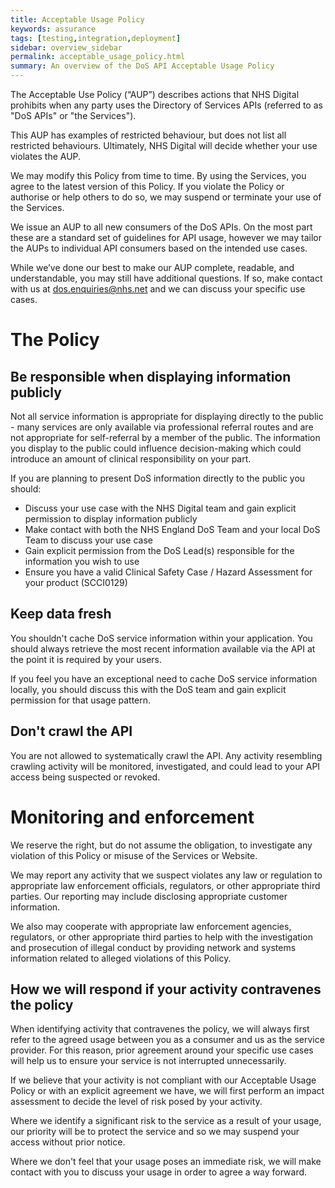 ```yaml
---
title: Acceptable Usage Policy
keywords: assurance
tags: [testing,integration,deployment]
sidebar: overview_sidebar
permalink: acceptable_usage_policy.html
summary: An overview of the DoS API Acceptable Usage Policy
---
```


The Acceptable Use Policy (“AUP”) describes actions that NHS Digital prohibits when any party uses the Directory of Services APIs (referred to as "DoS APIs" or "the Services").

This AUP has examples of restricted behaviour, but does not list all restricted behaviours. Ultimately, NHS Digital will decide whether your use violates the AUP.

We may modify this Policy from time to time. By using the Services, you agree to the latest version of this Policy. If you violate the Policy or authorise or help others to do so, we may suspend or terminate your use of the Services.

We issue an AUP to all new consumers of the DoS APIs. On the most part these are a standard set of guidelines for API usage, however we may tailor the AUPs to individual API consumers based on the intended use cases.

While we’ve done our best to make our AUP complete, readable, and understandable, you may still have additional questions. If so, make contact with us at [dos.enquiries@nhs.net](mailto:dos.enquiries@nhs.net) and we can discuss your specific use cases.

# The Policy

## Be responsible when displaying information publicly

Not all service information is appropriate for displaying directly to the public - many services are only available via professional referral routes and are not appropriate for self-referral by a member of the public. The information you display to the public could influence decision-making which could introduce an amount of clinical responsibility on your part.

If you are planning to present DoS information directly to the public you should:

- Discuss your use case with the NHS Digital team and gain explicit permission to display information publicly
- Make contact with both the NHS England DoS Team and your local DoS Team to discuss your use case
- Gain explicit permission from the DoS Lead(s) responsible for the information you wish to use
- Ensure you have a valid Clinical Safety Case / Hazard Assessment for your product (SCCI0129)

## Keep data fresh

You shouldn't cache DoS service information within your application. You should always retrieve the most recent information available via the API at the point it is required by your users.

If you feel you have an exceptional need to cache DoS service information locally, you should discuss this with the DoS team and gain explicit permission for that usage pattern.

## Don't crawl the API

You are not allowed to systematically crawl the API. Any activity resembling crawling activity will be monitored, investigated, and could lead to your API access being suspected or revoked.

# Monitoring and enforcement

We reserve the right, but do not assume the obligation, to investigate any violation of this Policy or misuse of the Services or Website.

We may report any activity that we suspect violates any law or regulation to appropriate law enforcement officials, regulators, or other appropriate third parties. Our reporting may include disclosing appropriate customer information.

We also may cooperate with appropriate law enforcement agencies, regulators, or other appropriate third parties to help with the investigation and prosecution of illegal conduct by providing network and systems information related to alleged violations of this Policy.

## How we will respond if your activity contravenes the policy

When identifying activity that contravenes the policy, we will always first refer to the agreed usage between you as a consumer and us as the service provider. For this reason, prior agreement around your specific use cases will help us to ensure your service is not interrupted unnecessarily.

If we believe that your activity is not compliant with our Acceptable Usage Policy or with an explicit agreement we have, we will first perform an impact assessment to decide the level of risk posed by your activity.

Where we identify a significant risk to the service as a result of your usage, our priority will be to protect the service and so we may suspend your access without prior notice.

Where we don't feel that your usage poses an immediate risk, we will make contact with you to discuss your usage in order to agree a way forward.